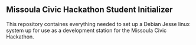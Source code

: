 ## Missoula Civic Hackathon Student Initializer

This repository containes everything needed to set up a Debian Jesse
linux system up for use as a development station for the Missoula
Civic Hackathon.

